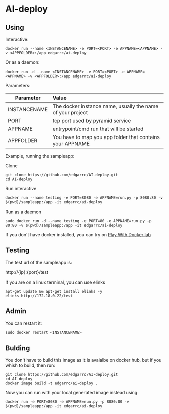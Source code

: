 # AI-deploy

## Using

Interactive:

```
docker run --name <INSTANCENAME> -e PORT=<PORT> -e APPNAME=<APPNAME> -v <APPFOLDER>:/app edgarrc/ai-deploy
```

Or as a daemon:

```
docker run -d --name <INSTANCENAME> -e PORT=<PORT> -e APPNAME=<APPNAME> -v <APPFOLDER>:/app edgarrc/ai-deploy
```

Parameters:

| Parameter       | Value        |
| ----------------|:-------------|
| INSTANCENAME    | The docker instance name, usually the name of your project |
| PORT            | tcp port used by pyramid service |
| APPNAME         | entrypoint/cmd run that will be started |
| APPFOLDER       | You have to map you app folder that contains your APPNAME |

Example, running the sampleapp:

Clone

```
git clone https://github.com/edgarrc/AI-deploy.git
cd AI-deploy
```

Run interactive

```
docker run --name testing -e PORT=8080 -e APPNAME=run.py -p 8080:80 -v $(pwd)/sampleapp:/app -it edgarrc/ai-deploy
```

Run as a daemon

```
sudo docker run -d --name testing -e PORT=80 -e APPNAME=run.py -p 80:80 -v $(pwd)/sampleapp:/app -it edgarrc/ai-deploy 
```

If you don't have docker installed, you can try on [Play With Docker lab](https://labs.play-with-docker.com/)

## Testing

The test url of the sampleapp is:

http://{ip}:{port}/test

If you are on a linux terminal, you can use elinks

```
apt-get update && apt-get install elinks -y
elinks http://172.18.0.22/test
```

## Admin

You can restart it:

```
sudo docker restart <INSTANCENAME>
```

## Bulding

You don't have to build this image as it is avaialbe on docker hub, but if you whish to build, then run:

```
git clone https://github.com/edgarrc/AI-deploy.git
cd AI-deploy
docker image build -t edgarrc/ai-deploy .
```

Now you can run with your local generated image instead using:

```
docker run -e PORT=8080 -e APPNAME=run.py -p 8080:80 -v $(pwd)/sampleapp:/app -it edgarrc/ai-deploy
```
